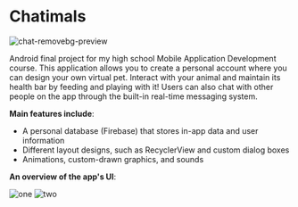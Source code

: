 # Chatimals

![chat-removebg-preview](https://user-images.githubusercontent.com/63080641/187112327-2d7e0713-0cb9-444a-b067-d2ca767ec3bf.png)

Android final project for my high school Mobile Application Development course. This application allows you to create a personal account where you can design your own virtual pet. Interact with your animal and maintain its health bar by feeding and playing with it! Users can also chat with other people on the app through the built-in real-time messaging system.

**Main features include**:
* A personal database (Firebase) that stores in-app data and user information
* Different layout designs, such as RecyclerView and custom dialog boxes
* Animations, custom-drawn graphics, and sounds

**An overview of the app's UI**:

![one](https://user-images.githubusercontent.com/63080641/194199685-4ad32ad7-7228-4765-920c-ab70960b761f.jpg)
![two](https://user-images.githubusercontent.com/63080641/194199718-e383ef42-9c75-4ec8-a509-1b3ec39be1d0.jpg)

